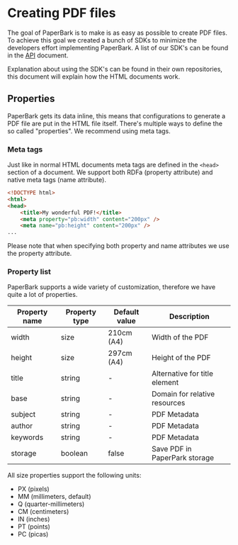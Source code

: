 # Creating PDF files
The goal of PaperBark is to make is as easy as possible to create PDF files.
To achieve this goal we created a bunch of SDKs to minimize the developers effort implementing PaperBark.
A list of our SDK's can be found in the [API][docs-api] document.

Explanation about using the SDK's can be found in their own repositories, this document will explain how the HTML documents work.

## Properties
PaperBark gets its data inline, this means that configurations to generate a PDF file are put in the HTML file itself.
There's multiple ways to define the so called "properties". We recommend using meta tags.

### Meta tags
Just like in normal HTML documents meta tags are defined in the `<head>` section of a document.
We support both RDFa (property attribute) and native meta tags (name attribute).
```html
<!DOCTYPE html>
<html>
<head>
	<title>My wonderful PDF!</title>
	<meta property="pb:width" content="200px" />
	<meta name="pb:height" content="200px" />
...
```
Please note that when specifying both property and name attributes we use the property attribute.

### Property list
PaperBark supports a wide variety of customization, therefore we have quite a lot of properties.

| Property name | Property type | Default value | Description                   |
| ------------- | ------------- | ------------- | ----------------------------- |
| width         | size          | 210cm (A4)    | Width of the PDF              |
| height        | size          | 297cm (A4)    | Height of the PDF             |
| title         | string        | -             | Alternative for title element |
| base          | string        | -             | Domain for relative resources |
| subject       | string        | -             | PDF Metadata                  |
| author        | string        | -             | PDF Metadata                  |
| keywords      | string        | -             | PDF Metadata                  |
| storage       | boolean       | false         | Save PDF in PaperPark storage |

All size properties support the following units:
 - PX (pixels)
 - MM (millimeters, default)
 - Q  (quarter-millimeters)
 - CM (centimeters)
 - IN (inches)
 - PT (points)
 - PC (picas)
 
[docs-api]: api.md